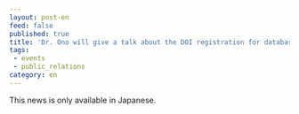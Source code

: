 ```yaml
---
layout: post-en
feed: false
published: true
title: 'Dr. Ono will give a talk about the DOI registration for databases and web contents in the seminar on 15 Dec. 2022. (in Japanese)'
tags:
 - events
 - public_relations
category: en
---
```

This news is only available in Japanese.
